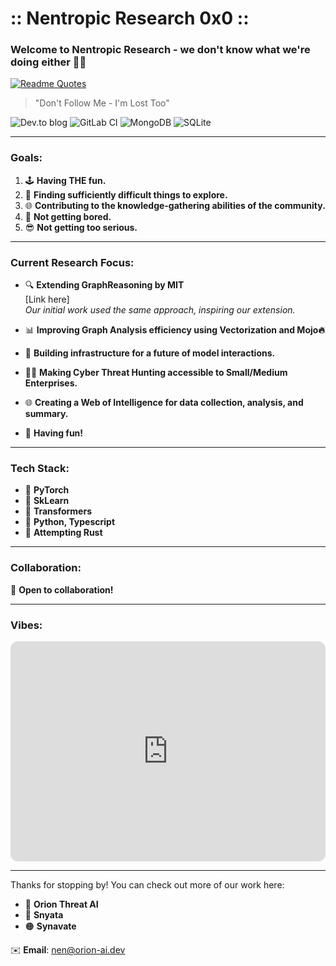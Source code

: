 # :: Nentropic Research 0x0 ::

### Welcome to Nentropic Research - we don't know what we're doing either 🤷‍♂️

[![Readme Quotes](https://quotes-github-readme.vercel.app/api?type=horizontal&theme=dark)](https://quotes-github-readme.vercel.app/api?type=horizontal&theme=dark&border=true)
> "Don't Follow Me - I'm Lost Too"

![Dev.to blog](https://img.shields.io/badge/dev.to-0A0A0A?style=for-the-badge&logo=dev.to&logoColor=white) ![GitLab CI](https://img.shields.io/badge/gitlab%20ci-%23181717.svg?style=for-the-badge&logo=gitlab&logoColor=white) ![MongoDB](https://img.shields.io/badge/MongoDB-%234ea94b.svg?style=for-the-badge&logo=mongodb&logoColor=white) ![SQLite](https://img.shields.io/badge/sqlite-%2307405e.svg?style=for-the-badge&logo=sqlite&logoColor=white)

---

### Goals:
1. 🕹️ **Having THE fun.**
2. 🤔 **Finding sufficiently difficult things to explore.**
3. 🌐 **Contributing to the knowledge-gathering abilities of the community.**
4. 🧘 **Not getting bored.**
5. 😎 **Not getting too serious.**

---

### Current Research Focus:
* 🔍 **Extending GraphReasoning by MIT**  
  [Link here]  
  _Our initial work used the same approach, inspiring our extension._
  
* 📊 **Improving Graph Analysis efficiency using Vectorization and Mojo🔥**

* 🔧 **Building infrastructure for a future of model interactions.**

* 🕵️‍♂️ **Making Cyber Threat Hunting accessible to Small/Medium Enterprises.**

* 🌐 **Creating a Web of Intelligence for data collection, analysis, and summary.**

* 🎉 **Having fun!**

---

### Tech Stack:
* 🧠 **PyTorch**
* 🧮 **SkLearn**
* 🔄 **Transformers**
* 🐍 **Python, Typescript**
* 🦀 **Attempting Rust**

---

### Collaboration:
👥 **Open to collaboration!**

---

### Vibes:
<iframe style="border-radius:12px" src="https://open.spotify.com/embed/playlist/1lM6DWOe0KJsmxW73PE36J?utm_source=generator&theme=0" width="100%" height="352" frameBorder="0" allowfullscreen="" allow="autoplay; clipboard-write; encrypted-media; fullscreen; picture-in-picture" loading="lazy"></iframe>

---

Thanks for stopping by! You can check out more of our work here:
- 🔴 **Orion Threat AI**
- 🔵 **Snyata**
- 🟠 **Synavate**

✉️ **Email**: nen@orion-ai.dev
